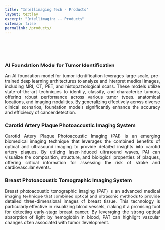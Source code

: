 ```yaml
---
title: "Intellimaging Tech - Products"
layout: textlay
excerpt: "Intellimaging -- Products"
sitemap: false
permalink: /products/
---
```




<br/>
<br/>
<br/>
<!--# products-->

<h3>AI Foundation Model for Tumor Identification</h3>
<p style="text-align: justify;">An AI foundation model for tumor identification leverages large-scale, pre-trained deep learning architectures to analyze and interpret medical images, including MRI, CT, PET, and histopathological scans. These models utilize state-of-the-art techniques to identify, classify, and characterize tumors, offering robust performance across various tumor types, anatomical locations, and imaging modalities. By generalizing effectively across diverse clinical scenarios, foundation models significantly enhance the accuracy and efficiency of cancer detection.</p>

<h3>Carotid Artery Plaque Photoacoustic Imaging System</h3>
<p style="text-align: justify;">Carotid Artery Plaque Photoacoustic Imaging (PAI) is an emerging biomedical imaging technique that leverages the combined benefits of optical and ultrasound imaging to provide detailed insights into carotid artery plaques. By utilizing laser-induced ultrasound waves, PAI can visualize the composition, structure, and biological properties of plaques, offering critical information for assessing the risk of stroke and cardiovascular events.</p>

<h3>Breast Photoacoustic Tomographic Imaging System</h3>
<p style="text-align: justify;">Breast photoacoustic tomographic imaging (PAT) is an advanced medical imaging technique that combines optical and ultrasonic methods to provide detailed three-dimensional images of breast tissue. This technology is particularly effective in visualizing blood vessels, making it a promising tool for detecting early-stage breast cancer. By leveraging the strong optical absorption of light by hemoglobin in blood, PAT can highlight vascular changes often associated with tumor development.</p>




